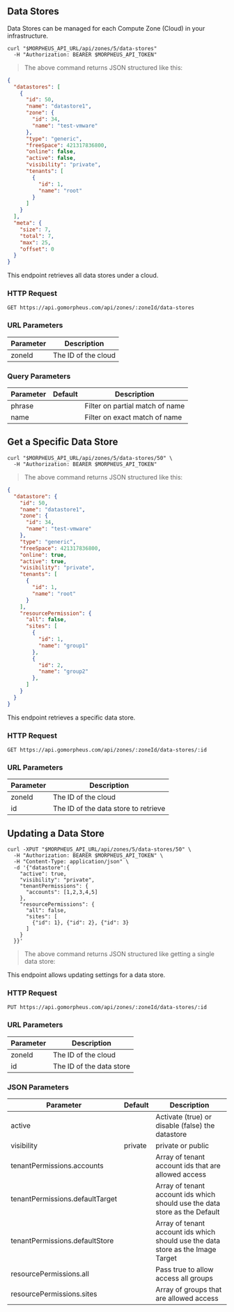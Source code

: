 ## Data Stores

Data Stores can be managed for each Compute Zone (Cloud) in your infrastructure.

<!--## Get All Data Stores for Cloud-->

```shell
curl "$MORPHEUS_API_URL/api/zones/5/data-stores"
  -H "Authorization: BEARER $MORPHEUS_API_TOKEN"
```

> The above command returns JSON structured like this:

```json
{
  "datastores": [
    {
      "id": 50,
      "name": "datastore1",
      "zone": {
        "id": 34,
        "name": "test-vmware"
      },
      "type": "generic",
      "freeSpace": 421317836800,
      "online": false,
      "active": false,
      "visibility": "private",
      "tenants": [
        {
          "id": 1,
          "name": "root"
        }
      ]
    }
  ],
  "meta": {
    "size": 7,
    "total": 7,
    "max": 25,
    "offset": 0
  }
}
```

This endpoint retrieves all data stores under a cloud.

### HTTP Request

`GET https://api.gomorpheus.com/api/zones/:zoneId/data-stores`

### URL Parameters

Parameter | Description
--------- | -----------
zoneId | The ID of the cloud

### Query Parameters

Parameter | Default | Description
--------- | ------- | -----------
phrase |  | Filter on partial match of name
name |  | Filter on exact match of name

## Get a Specific Data Store

```shell
curl "$MORPHEUS_API_URL/api/zones/5/data-stores/50" \
  -H "Authorization: BEARER $MORPHEUS_API_TOKEN"
```

> The above command returns JSON structured like this:

```json
{
  "datastore": {
    "id": 50,
    "name": "datastore1",
    "zone": {
      "id": 34,
      "name": "test-vmware"
    },
    "type": "generic",
    "freeSpace": 421317836800,
    "online": true,
    "active": true,
    "visibility": "private",
    "tenants": [
      {
        "id": 1,
        "name": "root"
      }
    ],
    "resourcePermission": {
      "all": false,
      "sites": [
        {
          "id": 1,
          "name": "group1"
        },
        {
          "id": 2,
          "name": "group2"
        },
      ]
    }
  }
}
```

This endpoint retrieves a specific data store.


### HTTP Request

`GET https://api.gomorpheus.com/api/zones/:zoneId/data-stores/:id`

### URL Parameters

Parameter | Description
--------- | -----------
zoneId | The ID of the cloud
id | The ID of the data store to retrieve

## Updating a Data Store

```shell
curl -XPUT "$MORPHEUS_API_URL/api/zones/5/data-stores/50" \
  -H "Authorization: BEARER $MORPHEUS_API_TOKEN" \
  -H "Content-Type: application/json" \
  -d '{"datastore":{
    "active": true,
    "visibility": "private",
    "tenantPermissions": {
      "accounts": [1,2,3,4,5]
    },
    "resourcePermissions": {
      "all": false,
      "sites": [
        {"id": 1}, {"id": 2}, {"id": 3}
      ]
    }
  }}'
```

> The above command returns JSON structured like getting a single data store:

This endpoint allows updating settings for a data store.

### HTTP Request

`PUT https://api.gomorpheus.com/api/zones/:zoneId/data-stores/:id`

### URL Parameters

Parameter | Description
--------- | -----------
zoneId | The ID of the cloud
id | The ID of the data store

### JSON Parameters

Parameter | Default | Description
--------- | ------- | -----------
active      |  | Activate (true) or disable (false) the datastore
visibility      | private | private or public
tenantPermissions.accounts  |  | Array of tenant account ids that are allowed access
tenantPermissions.defaultTarget  |  | Array of tenant account ids which should use the data store as the Default
tenantPermissions.defaultStore  |  | Array of tenant account ids which should use the data store as the Image Target
resourcePermissions.all  |  | Pass true to allow access all groups
resourcePermissions.sites  |  | Array of groups that are allowed access
